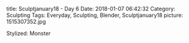 title: Sculptjanuary18 - Day 6
Date: 2018-01-07 06:42:32
Category: Sculpting
Tags: Everyday, Sculpting, Blender, Sculptjanuary18
picture: 1515307352.jpg

Stylized: Monster
